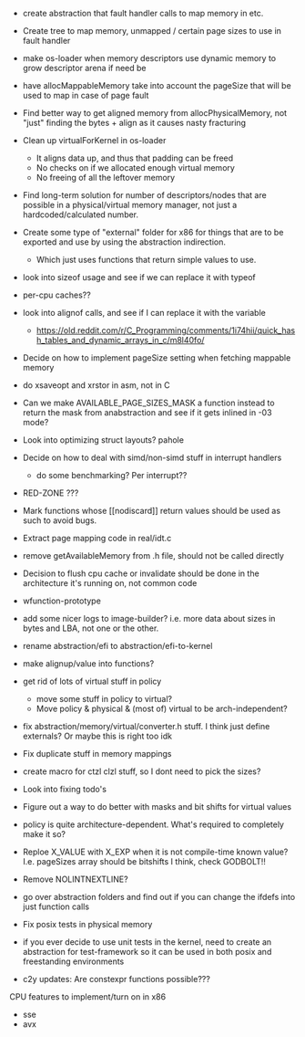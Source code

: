 - create abstraction that fault handler calls to map memory in etc.
- Create tree to map memory, unmapped / certain page sizes to use in fault handler
- make os-loader when memory descriptors use dynamic memory to grow descriptor arena if need be
- have allocMappableMemory take into account the pageSize that will be used to map in case of page fault
- Find better way to get aligned memory from allocPhysicalMemory, not "just" finding the bytes + align as it causes nasty fracturing
- Clean up virtualForKernel in os-loader
  - It aligns data up, and thus that padding can be freed
  - No checks on if we allocated enough virtual memory
  - No freeing of all the leftover memory
- Find long-term solution for number of descriptors/nodes that are possible in a physical/virtual memory manager, not just a hardcoded/calculated number.
- Create some type of "external" folder for x86 for things that are to be exported and use by using the abstraction indirection.
  - Which just uses functions that return simple values to use.
- look into sizeof usage and see if we can replace it with typeof
- per-cpu caches??
- look into alignof calls, and see if I can replace it with the variable

  - https://old.reddit.com/r/C_Programming/comments/1i74hii/quick_hash_tables_and_dynamic_arrays_in_c/m8l40fo/

- Decide on how to implement pageSize setting when fetching mappable memory
- do xsaveopt and xrstor in asm, not in C
- Can we make AVAILABLE_PAGE_SIZES_MASK a function instead to return the mask from anabstraction and see if it gets inlined in -03 mode?
- Look into optimizing struct layouts? pahole
- Decide on how to deal with simd/non-simd stuff in interrupt handlers

  - do some benchmarking? Per interrupt??

- RED-ZONE ???

- Mark functions whose [[nodiscard]] return values should be used as such to avoid bugs.
- Extract page mapping code in real/idt.c
- remove getAvailableMemory from .h file, should not be called directly
- Decision to flush cpu cache or invalidate should be done in the architecture it's running on, not common code
- wfunction-prototype
- add some nicer logs to image-builder? i.e. more data about sizes in bytes and LBA, not one or the other.
- rename abstraction/efi to abstraction/efi-to-kernel
- make alignup/value into functions?
- get rid of lots of virtual stuff in policy
  - move some stuff in policy to virtual?
  - Move policy & physical & (most of) virtual to be arch-independent?
- fix abstraction/memory/virtual/converter.h stuff. I think just define externals? Or maybe this is right too idk
- Fix duplicate stuff in memory mappings
- create macro for ctzl clzl stuff, so I dont need to pick the sizes?
- Look into fixing todo's
- Figure out a way to do better with masks and bit shifts for virtual values
- policy is quite architecture-dependent. What's required to completely make it so?
- Reploe X_VALUE with X_EXP when it is not compile-time known value? I.e. pageSizes array should be bitshifts I think, check GODBOLT!!
- Remove NOLINTNEXTLINE?
- go over abstraction folders and find out if you can change the ifdefs into just function calls
- Fix posix tests in physical memory
- if you ever decide to use unit tests in the kernel, need to create an abstraction for test-framework so it can be used in both posix and freestanding environments
- c2y updates: Are constexpr functions possible???

CPU features to implement/turn on in x86

- sse
- avx
